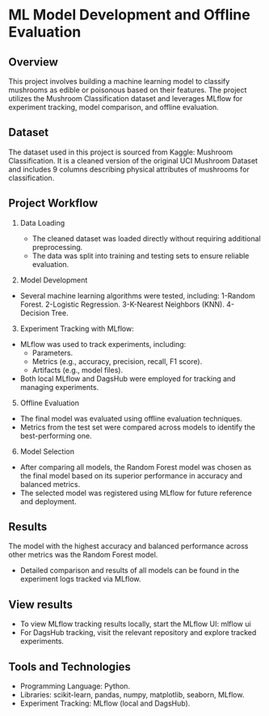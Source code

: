 # ML Model Development and Offline Evaluation


## Overview
This project involves building a machine learning model to classify mushrooms as edible or poisonous based on their features. The project utilizes the Mushroom Classification dataset and leverages MLflow for experiment tracking, model comparison, and offline evaluation.

## Dataset
The dataset used in this project is sourced from Kaggle: Mushroom Classification. It is a cleaned version of the original UCI Mushroom Dataset and includes 9 columns describing physical attributes of mushrooms for classification.

## Project Workflow

1. Data Loading
   - The cleaned dataset was loaded directly without requiring additional preprocessing.
   - The data was split into training and testing sets to ensure reliable evaluation.

2. Model Development
- Several machine learning algorithms were tested, including:
   1-Random Forest.
   2-Logistic Regression.
   3-K-Nearest Neighbors (KNN).
   4-Decision Tree.

3. Experiment Tracking with MLflow:
- MLflow was used to track experiments, including:
  - Parameters.
  - Metrics (e.g., accuracy, precision, recall, F1 score).
  - Artifacts (e.g., model files).
- Both local MLflow and DagsHub were employed for tracking and managing experiments.

5. Offline Evaluation
- The final model was evaluated using offline evaluation techniques.
- Metrics from the test set were compared across models to identify the best-performing one.

6. Model Selection
- After comparing all models, the Random Forest model was chosen as the final model based on its superior performance in accuracy and balanced metrics.
- The selected model was registered using MLflow for future reference and deployment.

## Results
The model with the highest accuracy and balanced performance across other metrics was the Random Forest model.
- Detailed comparison and results of all models can be found in the experiment logs tracked via MLflow.

## View results
- To view MLflow tracking results locally, start the MLflow UI: mlflow ui
- For DagsHub tracking, visit the relevant repository and explore tracked experiments.

## Tools and Technologies
- Programming Language: Python.
- Libraries: scikit-learn, pandas, numpy, matplotlib, seaborn, MLflow.
- Experiment Tracking: MLflow (local and DagsHub).

